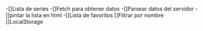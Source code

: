 -[]Lista de series
-[]Fetch para obtener datos
-[]Parsear datos del servidor
-[]pintar la lista en html
-[]Lista de favoritos
[]Filtrar por nombre
[]LocalStorage
